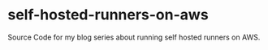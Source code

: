 # self-hosted-runners-on-aws
Source Code for my blog series about running self hosted runners on AWS.
